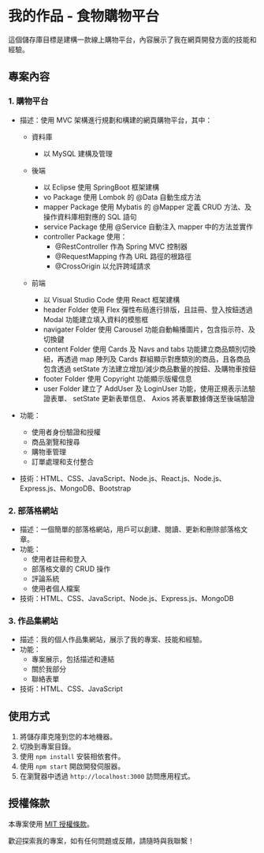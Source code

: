 # 我的作品 - 食物購物平台

這個儲存庫目標是建構一款線上購物平台，內容展示了我在網頁開發方面的技能和經驗。

## 專案內容

### 1. 購物平台
- 描述：使用 MVC 架構進行規劃和構建的網頁購物平台，其中：

  - 資料庫
    - 以 MySQL 建構及管理
  
  
  - 後端
    - 以 Eclipse 使用 SpringBoot 框架建構
    - vo Package 使用 Lombok 的 @Data 自動生成方法
    - mapper Package 使用 Mybatis 的 @Mapper 定義 CRUD 方法、及操作資料庫相對應的 SQL 語句
    - service Package 使用 @Service 自動注入 mapper 中的方法並實作
    - controller Package 使用：
      - @RestController 作為 Spring MVC 控制器
      - @RequestMapping 作為 URL 路徑的根路徑
      - @CrossOrigin 以允許跨域請求
  
  
  - 前端
    - 以 Visual Studio Code 使用 React 框架建構
    - header Folder 使用 Flex 彈性布局進行排版，且註冊、登入按鈕透過 Modal 功能建立填入資料的模態框
    - navigater Folder 使用 Carousel 功能自動輪播圖片，包含指示符、及切換鍵
    - content Folder 使用 Cards 及 Navs and tabs 功能建立商品類別切換紐，再透過 map 陣列及 Cards 群組顯示對應類別的商品，且各商品包含透過 setState 方法建立增加/減少商品數量的按鈕、及購物車按鈕
    - footer Folder 使用 Copyright 功能顯示版權信息
    - user Folder 建立了 AddUser 及 LoginUser 功能，使用正規表示法驗證表單、 setState 更新表單信息、 Axios 將表單數據傳送至後端驗證
    
  
- 功能：
  - 使用者身份驗證和授權
  - 商品瀏覽和搜尋
  - 購物車管理
  - 訂單處理和支付整合
- 技術：HTML、CSS、JavaScript、Node.js、React.js、Node.js、Express.js、MongoDB、Bootstrap

### 2. 部落格網站
- 描述：一個簡單的部落格網站，用戶可以創建、閱讀、更新和刪除部落格文章。
- 功能：
  - 使用者註冊和登入
  - 部落格文章的 CRUD 操作
  - 評論系統
  - 使用者個人檔案
- 技術：HTML、CSS、JavaScript、Node.js、Express.js、MongoDB

### 3. 作品集網站
- 描述：我的個人作品集網站，展示了我的專案、技能和經驗。
- 功能：
  - 專案展示，包括描述和連結
  - 關於我部分
  - 聯絡表單
- 技術：HTML、CSS、JavaScript

## 使用方式
1. 將儲存庫克隆到您的本地機器。
2. 切換到專案目錄。
3. 使用 `npm install` 安裝相依套件。
4. 使用 `npm start` 開啟開發伺服器。
5. 在瀏覽器中透過 `http://localhost:3000` 訪問應用程式。

## 授權條款
本專案使用 [MIT 授權條款](LICENSE)。

歡迎探索我的專案，如有任何問題或反饋，請隨時與我聯繫！

